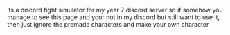its a discord fight simulator for my year 7 discord server so if somehow you manage to see this page and your not in my discord but still want to use it, then just ignore the premade characters and make your own character
